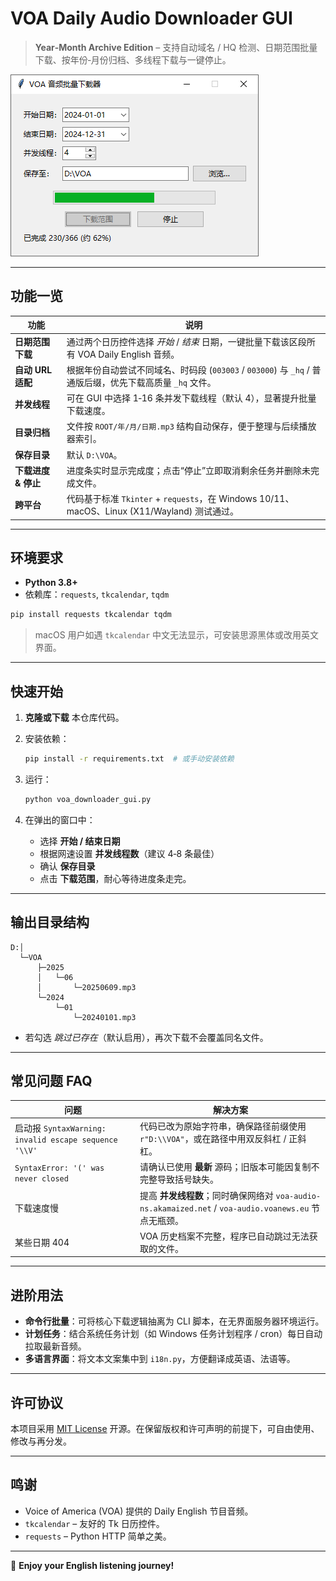 # VOA Daily Audio Downloader GUI

> **Year‑Month Archive Edition** – 支持自动域名 / HQ 检测、日期范围批量下载、按年份‑月份归档、多线程下载与一键停止。

![screenshot](https://github.com/JustinYostar/VOA-Slow-English-Download/blob/main/screenshot.png) 

---

## 功能一览

| 功能            | 说明                                                                            |
| --------------- | ------------------------------------------------------------------------------- |
| **日期范围下载**    | 通过两个日历控件选择 *开始* / *结束* 日期，一键批量下载该区段所有 VOA Daily English 音频。                   |
| **自动 URL 适配** | 根据年份自动尝试不同域名、时码段 (`003003` / `003000`) 与 `_hq` / 普通版后缀，优先下载高质量 `_hq` 文件。      |
| **并发线程**      | 可在 GUI 中选择 1‑16 条并发下载线程（默认 4），显著提升批量下载速度。                                     |
| **目录归档**      | 文件按 `ROOT/年/月/日期.mp3` 结构自动保存，便于整理与后续播放器索引。                                    |
| **保存目录**   | 默认 `D:\VOA`。                                                   |
| **下载进度 & 停止** | 进度条实时显示完成度；点击“停止”立即取消剩余任务并删除未完成文件。                                            |
| **跨平台**       | 代码基于标准 `Tkinter` + `requests`，在 Windows 10/11、macOS、Linux (X11/Wayland) 测试通过。 |

---

## 环境要求

* **Python 3.8+**
* 依赖库：`requests`, `tkcalendar`, `tqdm`

```bash
pip install requests tkcalendar tqdm
```

> macOS 用户如遇 `tkcalendar` 中文无法显示，可安装思源黑体或改用英文界面。

---

## 快速开始

1. **克隆或下载** 本仓库代码。

2. 安装依赖：

   ```bash
   pip install -r requirements.txt  # 或手动安装依赖
   ```

3. 运行：

   ```bash
   python voa_downloader_gui.py
   ```

4. 在弹出的窗口中：

   * 选择 **开始 / 结束日期**
   * 根据网速设置 **并发线程数**（建议 4‑8 条最佳）
   * 确认 **保存目录**
   * 点击 **下载范围**，耐心等待进度条走完。

---

## 输出目录结构

```
D:│
  └─VOA
      ├─2025
      │   └─06
      │       └─20250609.mp3
      └─2024
          └─01
              └─20240101.mp3
```

* 若勾选 *跳过已存在*（默认启用），再次下载不会覆盖同名文件。

---

## 常见问题 FAQ

| 问题                                                 | 解决方案                                                                              |
| -------------------------------------------------- | --------------------------------------------------------------------------------- |
| 启动报 `SyntaxWarning: invalid escape sequence '\\V'` | 代码已改为原始字符串，确保路径前缀使用 `r"D:\\VOA"`，或在路径中用双反斜杠 / 正斜杠。                                |
| `SyntaxError: '(' was never closed`                | 请确认已使用 **最新** 源码；旧版本可能因复制不完整导致括号缺失。                                               |
| 下载速度慢                                              | 提高 **并发线程数**；同时确保网络对 `voa-audio-ns.akamaized.net` / `voa-audio.voanews.eu` 节点无瓶颈。 |
| 某些日期 404                                           | VOA 历史档案不完整，程序已自动跳过无法获取的文件。                                                       |

---

## 进阶用法

* **命令行批量**：可将核心下载逻辑抽离为 CLI 脚本，在无界面服务器环境运行。
* **计划任务**：结合系统任务计划（如 Windows 任务计划程序 / cron）每日自动拉取最新音频。
* **多语言界面**：将文本文案集中到 `i18n.py`，方便翻译成英语、法语等。

---

## 许可协议

本项目采用 [MIT License](LICENSE) 开源。在保留版权和许可声明的前提下，可自由使用、修改与再分发。

---

## 鸣谢

* Voice of America (VOA) 提供的 Daily English 节目音频。
* `tkcalendar` – 友好的 Tk 日历控件。
* `requests` – Python HTTP 简单之美。

---

🎉 **Enjoy your English listening journey!**

